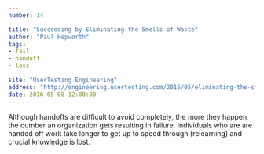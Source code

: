 ```yaml
---
number: 14

title: "Succeeding by Eliminating the Smells of Waste"
author: "Paul Hepworth"
tags:
- fail
- handoff
- loss

site: "UserTesting Engineering"
address: "http://engineering.usertesting.com/2016/05/eliminating-the-smell-of-waste/"
date: 2016-05-08 12:00:00
---
```


Although handoffs are difficult to avoid completely, the more they happen the dumber an organization gets resulting in failure. Individuals who are are handed off work take longer to get up to speed through (relearning) and crucial knowledge is lost.
